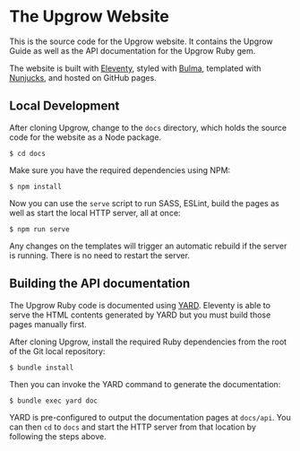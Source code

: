 # The Upgrow Website

This is the source code for the Upgrow website. It contains the Upgrow Guide as
well as the API documentation for the Upgrow Ruby gem.

The website is built with [Eleventy](https://www.11ty.dev), styled with
[Bulma](https://bulma.io), templated with
[Nunjucks](https://mozilla.github.io/nunjucks/), and hosted on GitHub pages.

## Local Development

After cloning Upgrow, change to the `docs` directory, which holds the source
code for the website as a Node package.

```shell
$ cd docs
```

Make sure you have the required dependencies using NPM:

```shell
$ npm install
```

Now you can use the `serve` script to run SASS, ESLint, build the pages as well
as start the local HTTP server, all at once:

```shell
$ npm run serve
```

Any changes on the templates will trigger an automatic rebuild if the server is
running. There is no need to restart the server.

## Building the API documentation

The Upgrow Ruby code is documented using [YARD](https://yardoc.org). Eleventy is
able to serve the HTML contents generated by YARD but you must build those pages
manually first.

After cloning Upgrow, install the required Ruby dependencies from the root of
the Git local repository:

```shell
$ bundle install
```

Then you can invoke the YARD command to generate the documentation:

```shell
$ bundle exec yard doc
```

YARD is pre-configured to output the documentation pages at `docs/api`. You can
then `cd` to `docs` and start the HTTP server from that location by following
the steps above.

